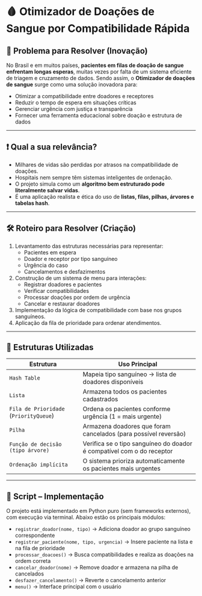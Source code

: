 # 🩸 Otimizador de Doações de Sangue por Compatibilidade Rápida 

## 🧩 Problema para Resolver (Inovação)

No Brasil e em muitos países, **pacientes em filas de doação de sangue enfrentam longas esperas**, muitas vezes por falta de um sistema eficiente de triagem e cruzamento de dados. Sendo assim, o **Otimizador de doações de sangue** surge como uma solução inovadora para:

- Otimizar a compatibilidade entre doadores e receptores
- Reduzir o tempo de espera em situações críticas
- Gerenciar urgência com justiça e transparência
- Fornecer uma ferramenta educacional sobre doação e estrutura de dados

---

## ❗ Qual a sua relevância?

- Milhares de vidas são perdidas por atrasos na compatibilidade de doações.
- Hospitais nem sempre têm sistemas inteligentes de ordenação.
- O projeto simula como um **algoritmo bem estruturado pode literalmente salvar vidas**.
- É uma aplicação realista e ética do uso de **listas, filas, pilhas, árvores e tabelas hash**.

---

## 🛠️ Roteiro para Resolver (Criação)

1. Levantamento das estruturas necessárias para representar:
   - Pacientes em espera
   - Doador e receptor por tipo sanguíneo
   - Urgência do caso
   - Cancelamentos e desfazimentos
2. Construção de um sistema de menu para interações:
   - Registrar doadores e pacientes
   - Verificar compatibilidades
   - Processar doações por ordem de urgência
   - Cancelar e restaurar doadores
3. Implementação da lógica de compatibilidade com base nos grupos sanguíneos.
4. Aplicação da fila de prioridade para ordenar atendimentos.

---

## 🧠 Estruturas Utilizadas

| Estrutura        | Uso Principal                                                 |
|------------------|---------------------------------------------------------------|
| `Hash Table`     | Mapeia tipo sanguíneo → lista de doadores disponíveis         |
| `Lista`          | Armazena todos os pacientes cadastrados                       |
| `Fila de Prioridade` (`PriorityQueue`) | Ordena os pacientes conforme urgência (1 = mais urgente) |
| `Pilha`          | Armazena doadores que foram cancelados (para possível reversão) |
| `Função de decisão (tipo árvore)` | Verifica se o tipo sanguíneo do doador é compatível com o do receptor |
| `Ordenação implícita` | O sistema prioriza automaticamente os pacientes mais urgentes |

---

## 🧪 Script – Implementação

O projeto está implementado em Python puro (sem frameworks externos), com execução via terminal. Abaixo estão os principais módulos:

- `registrar_doador(nome, tipo)` → Adiciona doador ao grupo sanguíneo correspondente
- `registrar_paciente(nome, tipo, urgencia)` → Insere paciente na lista e na fila de prioridade
- `processar_doacoes()` → Busca compatibilidades e realiza as doações na ordem correta
- `cancelar_doador(nome)` → Remove doador e armazena na pilha de cancelados
- `desfazer_cancelamento()` → Reverte o cancelamento anterior
- `menu()` → Interface principal com o usuário
